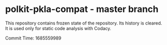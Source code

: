 # polkit-pkla-compat - master branch

This repository contains frozen state of the repository.
Its history is cleared. It is used only for static code
analysis with Codacy.

Commit Time: 1685559989